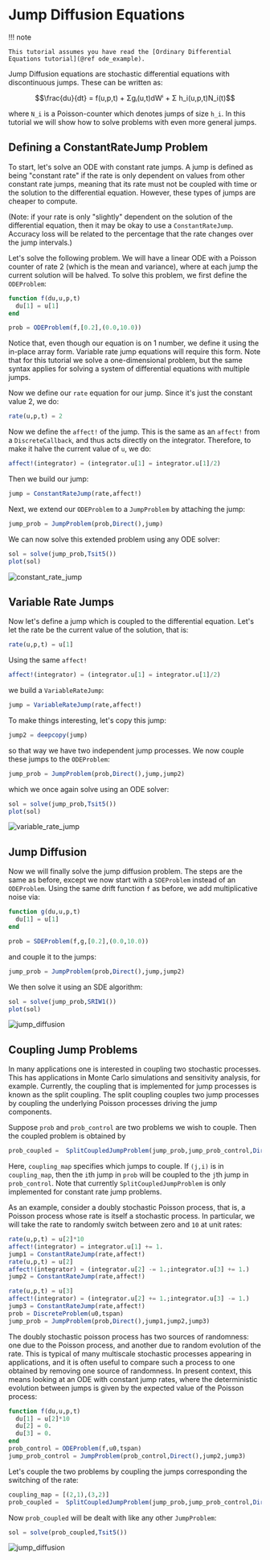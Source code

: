 # Jump Diffusion Equations

!!! note

    This tutorial assumes you have read the [Ordinary Differential Equations tutorial](@ref ode_example).

Jump Diffusion equations are stochastic differential equations with discontinuous
jumps. These can be written as:

```math
\frac{du}{dt} = f(u,p,t) + Σgᵢ(u,t)dWⁱ + Σ h_i(u,p,t)N_i(t)
```

where ``N_i`` is a Poisson-counter which denotes jumps of size ``h_i``. In this
tutorial we will show how to solve problems with even more general jumps.

## Defining a ConstantRateJump Problem

To start, let's solve an ODE with constant rate jumps. A jump is defined as being
"constant rate" if the rate is only dependent on values from other constant rate
jumps, meaning that its rate must not be coupled with time or the solution to
the differential equation. However, these types of jumps are cheaper to compute.

(Note: if your rate is only "slightly" dependent on the solution of the differential
equation, then it may be okay to use a `ConstantRateJump`. Accuracy loss will be
related to the percentage that the rate changes over the jump intervals.)

Let's solve the following problem. We will have a linear ODE with a Poisson counter
of rate 2 (which is the mean and variance), where at each jump the current solution
will be halved. To solve this problem, we first define the `ODEProblem`:

```julia
function f(du,u,p,t)
  du[1] = u[1]
end

prob = ODEProblem(f,[0.2],(0.0,10.0))
```

Notice that, even though our equation is on 1 number, we define it using the
in-place array form. Variable rate jump equations will require this form. Note
that for this tutorial we solve a one-dimensional problem, but the same syntax
applies for solving a system of differential equations with multiple jumps.

Now we define our `rate` equation for our jump. Since it's just the constant
value 2, we do:

```julia
rate(u,p,t) = 2
```

Now we define the `affect!` of the jump. This is the same as an `affect!` from
a `DiscreteCallback`, and thus acts directly on the integrator. Therefore, to
make it halve the current value of `u`, we do:

```julia
affect!(integrator) = (integrator.u[1] = integrator.u[1]/2)
```

Then we build our jump:

```julia
jump = ConstantRateJump(rate,affect!)
```

Next, we extend our `ODEProblem` to a `JumpProblem` by attaching the jump:

```julia
jump_prob = JumpProblem(prob,Direct(),jump)
```

We can now solve this extended problem using any ODE solver:

```julia
sol = solve(jump_prob,Tsit5())
plot(sol)
```

![constant_rate_jump](../assets/constant_rate_jump.png)

## Variable Rate Jumps

Now let's define a jump which is coupled to the differential equation. Let's let
the rate be the current value of the solution, that is:

```julia
rate(u,p,t) = u[1]
```

Using the same `affect!`

```julia
affect!(integrator) = (integrator.u[1] = integrator.u[1]/2)
```

we build a `VariableRateJump`:

```julia
jump = VariableRateJump(rate,affect!)
```

To make things interesting, let's copy this jump:

```julia
jump2 = deepcopy(jump)
```

so that way we have two independent jump processes. We now couple these jumps
to the `ODEProblem`:

```julia
jump_prob = JumpProblem(prob,Direct(),jump,jump2)
```

which we once again solve using an ODE solver:

```julia
sol = solve(jump_prob,Tsit5())
plot(sol)
```

![variable_rate_jump](../assets/variable_rate_jump.png)

## Jump Diffusion

Now we will finally solve the jump diffusion problem. The steps are the same
as before, except we now start with a `SDEProblem` instead of an `ODEProblem`.
Using the same drift function `f` as before, we add multiplicative noise via:

```julia
function g(du,u,p,t)
  du[1] = u[1]
end

prob = SDEProblem(f,g,[0.2],(0.0,10.0))
```

and couple it to the jumps:

```julia
jump_prob = JumpProblem(prob,Direct(),jump,jump2)
```

We then solve it using an SDE algorithm:

```julia
sol = solve(jump_prob,SRIW1())
plot(sol)
```

![jump_diffusion](../assets/jump_diffusion.png)


##  Coupling Jump Problems
In many applications one is interested in coupling two stochastic processes. This has applications in Monte Carlo simulations and sensitivity analysis, for example. Currently, the coupling that is implemented for jump processes is known as the split coupling. The split coupling couples two jump processes by coupling the underlying Poisson processes driving the jump components.

Suppose `prob` and `prob_control` are two problems we wish to couple. Then the coupled problem is obtained by

```julia
prob_coupled =  SplitCoupledJumpProblem(jump_prob,jump_prob_control,Direct(),coupling_map)
```

Here, `coupling_map` specifies which jumps to couple. If `(j,i)` is in `coupling_map`, then the `i`th jump in `prob` will be coupled to the `j`th jump in `prob_control`. Note that currently `SplitCoupledJumpProblem` is only implemented for constant rate jump problems.

As an example, consider a doubly stochastic Poisson process, that is, a Poisson process whose rate is itself a stochastic process. In particular, we will take the rate to randomly switch between zero and `10` at unit rates:

```julia
rate(u,p,t) = u[2]*10
affect!(integrator) = integrator.u[1] += 1.
jump1 = ConstantRateJump(rate,affect!)
rate(u,p,t) = u[2]
affect!(integrator) = (integrator.u[2] -= 1.;integrator.u[3] += 1.)
jump2 = ConstantRateJump(rate,affect!)

rate(u,p,t) = u[3]
affect!(integrator) = (integrator.u[2] += 1.;integrator.u[3] -= 1.)
jump3 = ConstantRateJump(rate,affect!)
prob = DiscreteProblem(u0,tspan)
jump_prob = JumpProblem(prob,Direct(),jump1,jump2,jump3)
```
The doubly stochastic poisson process has two sources of randomness: one due to the Poisson process, and another due to random evolution of the rate. This is typical of many multiscale stochastic processes appearing in applications, and it is often useful to compare such a process to one obtained by removing one source of randomness. In present context, this means looking at an ODE with constant jump rates, where the deterministic evolution between jumps is given by the expected value of the Poisson process:

```julia
function f(du,u,p,t)
  du[1] = u[2]*10
  du[2] = 0.
  du[3] = 0.
end
prob_control = ODEProblem(f,u0,tspan)
jump_prob_control = JumpProblem(prob_control,Direct(),jump2,jump3)
```
Let's couple the two problems by coupling the jumps corresponding the switching of the rate:

```julia
coupling_map = [(2,1),(3,2)]
prob_coupled =  SplitCoupledJumpProblem(jump_prob,jump_prob_control,Direct(),coupling_map)
```
Now `prob_coupled` will be dealt with like any other `JumpProblem`:

```julia
sol = solve(prob_coupled,Tsit5())
```

![jump_diffusion](../assets/splitcoupling.png)
